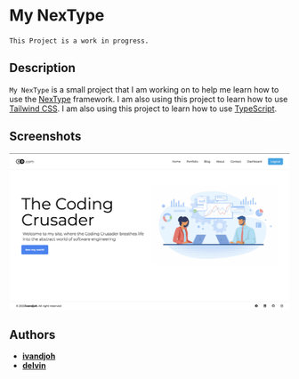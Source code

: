 # My NexType

`This Project is a work in progress.`


## Description
`My NexType` is a small project that I am working on to help me learn how to use the [NexType](https://nextjs.org/) framework. I am also using this project to learn how to use [Tailwind CSS](https://tailwindcss.com/). I am also using this project to learn how to use [TypeScript](https://www.typescriptlang.org/).

## Screenshots
![Home](./public/readme/homepage_image.png)

## Authors
- [**ivandjoh**](https://linkedin.com/in/ivandjoh)
- [**delvin**](https://linkedin.com/in/delvincakep)
